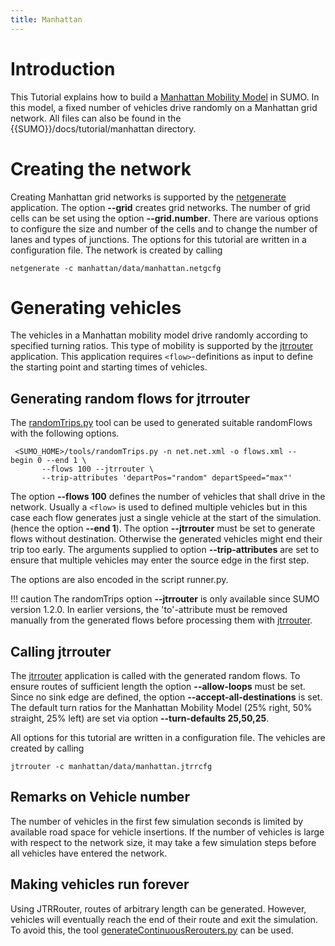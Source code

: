 ```yaml
---
title: Manhattan
---
```


# Introduction

This Tutorial explains how to build a [Manhattan Mobility
Model](https://en.wikipedia.org/wiki/Manhattan_mobility_model) in SUMO.
In this model, a fixed number of vehicles drive randomly on a Manhattan
grid network. All files can also be found in the
{{SUMO}}/docs/tutorial/manhattan directory.

# Creating the network

Creating Manhattan grid networks is supported by the
[netgenerate](../netgenerate.md) application. The option **--grid** creates
grid networks. The number of grid cells can be set using the option **--grid.number**.
There are various options to configure the size and number of the cells
and to change the number of lanes and types of junctions. The options
for this tutorial are written in a configuration file. The network is
created by calling

```
netgenerate -c manhattan/data/manhattan.netgcfg
```

# Generating vehicles

The vehicles in a Manhattan mobility model drive randomly according to
specified turning ratios. This type of mobility is supported by the
[jtrrouter](../jtrrouter.md) application. This application requires
`<flow>`-definitions as input to define the starting point and starting times of
vehicles.

## Generating random flows for jtrrouter

The [randomTrips.py](../Tools/Trip.md#randomtripspy) tool can be
used to generated suitable randomFlows with the following options.

```
 <SUMO_HOME>/tools/randomTrips.py -n net.net.xml -o flows.xml --begin 0 --end 1 \
       --flows 100 --jtrrouter \
       --trip-attributes 'departPos="random" departSpeed="max"'
```

The option **--flows 100** defines the number of vehicles that shall drive in the
network. Usually a `<flow>` is used to defined multiple vehicles but in this
case each flow generates just a single vehicle at the start of the
simulation. (hence the option **--end 1**). The option **--jtrrouter** must be set to generate flows
without destination. Otherwise the generated vehicles might end their
trip too early. The arguments supplied to option **--trip-attributes** are set to ensure that
multiple vehicles may enter the source edge in the first step.

The options are also encoded in the script runner.py.

!!! caution
    The randomTrips option **--jtrrouter** is only available since SUMO version 1.2.0. In earlier versions, the 'to'-attribute must be removed manually from the generated flows before processing them with [jtrrouter](../jtrrouter.md).

## Calling jtrrouter

The [jtrrouter](../jtrrouter.md) application is called with the
generated random flows. To ensure routes of sufficient length the option
**--allow-loops** must be set. Since no sink edge are defined, the option **--accept-all-destinations** is set. The
default turn ratios for the Manhattan Mobility Model (25% right, 50%
straight, 25% left) are set via option **--turn-defaults 25,50,25**.

All options for this tutorial are written in a configuration file. The
vehicles are created by calling

```
jtrrouter -c manhattan/data/manhattan.jtrrcfg
```

## Remarks on Vehicle number

The number of vehicles in the first few simulation seconds is limited by
available road space for vehicle insertions. If the number of vehicles
is large with respect to the network size, it may take a few simulation
steps before all vehicles have entered the network.

## Making vehicles run forever

Using JTRRouter, routes of arbitrary length can be generated. However, vehicles will eventually reach the end of their route and exit the simulation. To avoid this, the tool [generateContinuousRerouters.py](../Tools/Misc.md#generatecontinuousrerouterspy) can be used.